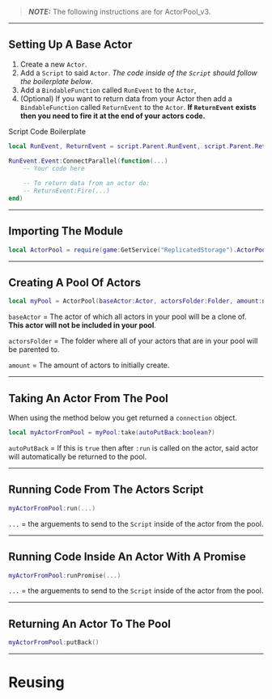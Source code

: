 > **_NOTE:_**  The following instructions are for ActorPool_v3.

- - -

## Setting Up A Base Actor
1. Create a new `Actor`.
2. Add a `Script` to said `Actor`. *The code inside of the `Script` should follow the boilerplate below*.
3. Add a `BindableFunction` called `RunEvent` to the `Actor`,
4. (Optional) If you want to return data from your Actor then add a  `BindableFunction` called `ReturnEvent` to the `Actor`. **If `ReturnEvent` exists then you need to fire it at the end of your actors code.**

Script Code Boilerplate
```lua
local RunEvent, ReturnEvent = script.Parent.RunEvent, script.Parent.ReturnEvent

RunEvent.Event:ConnectParallel(function(...)
	-- Your code here
	
	-- To return data from an actor do:
	-- ReturnEvent:Fire(...)
end)
```
- - -

## Importing The Module
```lua
local ActorPool = require(game:GetService("ReplicatedStorage").ActorPool)
```

- - -

## Creating A Pool Of Actors
```lua
local myPool = ActorPool(baseActor:Actor, actorsFolder:Folder, amount:number)
```
`baseActor` = The actor of which all actors in your pool will be a clone of. **This actor will not be included in your pool**.

`actorsFolder` = The folder where all of your actors that are in your pool will be parented to. 

`amount` = The amount of actors to initially create. 

- - -

## Taking An Actor From The Pool
When using the method below you get returned a `connection` object.
```lua
local myActorFromPool = myPool:take(autoPutBack:boolean?)
```
`autoPutBack` = If this is `true` then after `:run` is called on the actor, said actor will automatically be returned to the pool.

- - -

## Running Code From The Actors Script
```lua
myActorFromPool:run(...)
```
`...` = the arguements to send to the `Script` inside of the actor from the pool.
- - -

## Running Code Inside An Actor With A Promise
```lua
myActorFromPool:runPromise(...)
```
`...` = the arguements to send to the `Script` inside of the actor from the pool.
- - -

## Returning An Actor To The Pool
```lua
myActorFromPool:putBack()
```

- - -

# Reusing 

